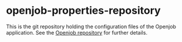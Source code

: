 # openjob-properties-repository

This is the git repository holding the configuration files of the Openjob application. See the [Openjob repository](https://github.com/gianlucafilippone/springboot-microservices-development) for further details.
